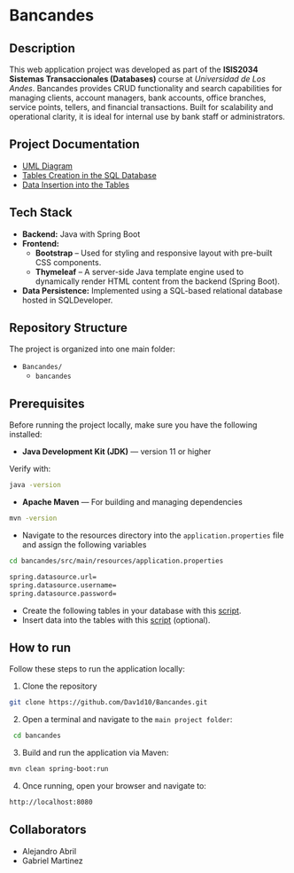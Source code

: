 # Bancandes

## Description

This web application project was developed as part of the **ISIS2034 Sistemas Transaccionales (Databases)** course at _Universidad de Los Andes_. Bancandes provides CRUD functionality and search capabilities for managing clients, account managers, bank accounts, office branches, service points, tellers, and financial transactions. Built for scalability and operational clarity, it is ideal for internal use by bank staff or administrators.

## Project Documentation 

- [UML Diagram](docs/UML_BancAndes)
- [Tables Creation in the SQL Database](docs/CreacionTablas.sql)
- [Data Insertion into the Tables](docs/PoblacionTablas.sql)

## Tech Stack

- **Backend:** Java with Spring Boot
- **Frontend:**
  - **Bootstrap** – Used for styling and responsive layout with pre-built CSS components.
  - **Thymeleaf** – A server-side Java template engine used to dynamically render HTML content from the backend (Spring Boot).
- **Data Persistence:** Implemented using a SQL-based relational database hosted in SQLDeveloper.

 ## Repository Structure 

 The project is organized into one main folder:
 - `Bancandes/`
    - `bancandes`

## Prerequisites 

Before running the project locally, make sure you have the following installed:

-  **Java Development Kit (JDK)** — version 11 or higher

  Verify with:
  ```bash
  java -version
  ```
- **Apache Maven** — For building and managing dependencies
```bash
mvn -version
```
- Navigate to the resources directory into the `application.properties` file and assign the following variables 
```bash
cd bancandes/src/main/resources/application.properties

spring.datasource.url=
spring.datasource.username=
spring.datasource.password=
```
- Create the following tables in your database with this [script](docs/CreacionTablas.sql).
- Insert data into the tables with this [script](docs/PoblacionTablas.sql) (optional).

## How to run

Follow these steps to run the application locally:
1. Clone the repository
  ```bash
  git clone https://github.com/Dav1d10/Bancandes.git
  ```
2. Open a terminal and navigate to the `main project folder`:
 ```bash
  cd bancandes
  ```
3. Build and run the application via Maven:
  ```bash
  mvn clean spring-boot:run
  ```
4. Once running, open your browser and navigate to:
  ```bash
  http://localhost:8080
  ```
    
## Collaborators

- Alejandro Abril
- Gabriel Martinez
